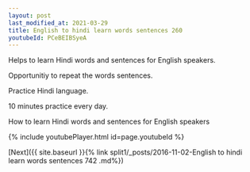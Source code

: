 ```yaml
---
layout: post
last_modified_at: 2021-03-29
title: English to hindi learn words sentences 260 
youtubeId: PCeBEIBSyeA
---
```

 
 
Helps to learn Hindi words and sentences for English speakers.

Opportunitiy to repeat the words sentences. 

Practice Hindi language. 
 
10 minutes practice every day. 
 
How to learn Hindi words and sentences for English speakers 
 
{% include youtubePlayer.html id=page.youtubeId %}
 
 
[Next]({{ site.baseurl }}{% link  split1/_posts/2016-11-02-English to hindi learn words sentences 742 .md%})
 
